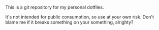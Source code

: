 This is a git repository for my personal dotfiles.

It's not intended for public consumption, so use at your own risk. Don't blame me if it breaks something on your something, alrighty?
